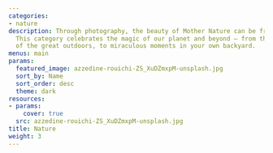 ```yaml
---
categories:
- nature
description: Through photography, the beauty of Mother Nature can be frozen in time.
  This category celebrates the magic of our planet and beyond — from the immensity
  of the great outdoors, to miraculous moments in your own backyard.
menus: main
params:
  featured_image: azzedine-rouichi-ZS_XuDZmxpM-unsplash.jpg
  sort_by: Name
  sort_order: desc
  theme: dark
resources:
- params:
    cover: true
  src: azzedine-rouichi-ZS_XuDZmxpM-unsplash.jpg
title: Nature
weight: 3
---
```

